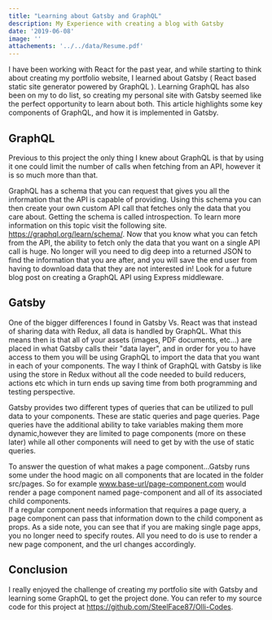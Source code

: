 ```yaml
---
title: "Learning about Gatsby and GraphQL"
description: My Experience with creating a blog with Gatsby
date: '2019-06-08'
image: ''
attachements: '../../data/Resume.pdf'
---
```

I have been working with React for the past year, and while starting to think about creating my portfolio website, I learned about Gatsby ( React based static site generator powered by GraphQL ).  Learning GraphQL has also been on my to do list, so creating my personal site with Gatsby seemed like the perfect opportunity to learn about both.  This article highlights some key components of GraphQL, and how it is implemented in Gatsby. 

## GraphQL
Previous to this project the only thing I knew about GraphQL is that by using it one could limit the number of calls when fetching from an API, however it is so much more than that.  

GraphQL has a schema that you can request that gives you all the information that the API is capable of providing.   Using this schema you can then create your own custom API call that fetches only the data that you care about.  Getting the schema is called introspection.  To learn more information on this topic visit the following site. https://graphql.org/learn/schema/.  Now that you know what you can fetch from the API, the ability to fetch only the data that you want on a single API call is huge.  No longer will you need to dig deep into a returned JSON to find the information that you are after, and you will save the end user from having to download data that they are not interested in!  Look for a future blog post on creating a GraphQL API using Express middleware.

## Gatsby
One of the bigger differences I found in Gatsby Vs. React was that instead of sharing data with Redux,  all data is handled by GraphQL.  What this means then is that all of your assets (images, PDF documents, etc...)  are placed in what Gatsby calls their "data layer", and in order for you to have access to them you will be using GraphQL to import the data that you want in each of your components.   The way I think of GraphQL with Gatsby is like using the store in Redux without all the code needed to build reducers, actions etc which in turn ends up saving time from both programming and testing perspective.

Gatsby provides two different types of queries that can be utilized to pull data to your components.  These are static queries and page queries.  Page queries have the additional ability to take variables making them more dynamic,however they are limited to page components (more on these later) while all other components will need to get by with the use of static queries. 

To answer the question of what makes a page component...Gatsby runs some under the hood magic on all components that are located in the folder src/pages.  So for example www.base-url/page-component.com would render a page component named page-component and all of its associated child components.  
If a regular component needs information that requires a page query, a page component can pass that information down to the child component as props.  As a side note, you can see that if you are making single page apps, you no longer need to specify routes.  All you need to do is use <Link to='page-component-name'></link> to render a new page component, and the url changes accordingly.  

## Conclusion
I really enjoyed the challenge of creating my portfolio site with Gatsby and learning some GraphQL to get the project done.  You can refer to my source code for this project at https://github.com/SteelFace87/Olli-Codes.
